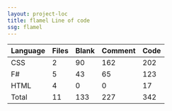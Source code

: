 ```yaml
---
layout: project-loc
title: flamel Line of code
ssg: flamel
---
```

<div class="table-responsive">
<table class="table">
<thead><tr>
<th>Language</th>
<th>Files</th>
<th>Blank</th>
<th>Comment</th>
<th>Code</th>
</tr></thead><tbody>
<tr><td>CSS</td><td> 2</td><td> 90</td><td> 162</td><td> 202</td></tr>
<tr><td>F#</td><td> 5</td><td> 43</td><td> 65</td><td> 123</td></tr>
<tr><td>HTML</td><td> 4</td><td> 0</td><td> 0</td><td> 17</td></tr>
<tr><td>Total</td><td>11</td><td>133</td><td>227</td><td>342</td></tr>
</tbody></table></div>
